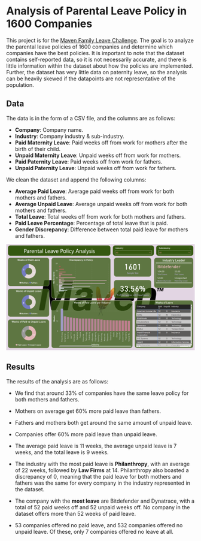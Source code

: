 # Analysis of Parental Leave Policy in 1600 Companies

This project is for the [Maven Family Leave Challenge](https://mavenanalytics.io/blog/maven-family-leave-challenge?utm_source=linkedin&utm_campaign=mavenfamilyleavechallenge_li_maven). The goal is to analyze the parental leave policies of 1600 companies and determine which companies have the best policies. It is important to note that the dataset contains self-reported data, so it is not necessarily accurate, and there is little information within the dataset about how the policies are implemented. Further, the dataset has very little data on paternity leave, so the analysis can be heavily skewed if the datapoints are not representative of the population.

## Data

The data is in the form of a CSV file, and the columns are as follows:

* **Company**: Company name.
* **Industry**: Company industry & sub-industry.
* **Paid Maternity Leave**: Paid weeks off from work for mothers after the birth of their child.
* **Unpaid Maternity Leave**: Unpaid weeks off from work for mothers.
* **Paid Paternity Leave**: Paid weeks off from work for fathers.
* **Unpaid Paternity Leave**: Unpaid weeks off from work for fathers.

We clean the dataset and append the following columns:

* **Average Paid Leave**: Average paid weeks off from work for both mothers and fathers.
* **Average Unpaid Leave**: Average unpaid weeks off from work for both mothers and fathers.
* **Total Leave**: Total weeks off from work for both mothers and fathers.
* **Paid Leave Percentage**: Percentage of total leave that is paid.
* **Gender Discrepancy**: Difference between total paid leave for mothers and fathers.

![Parental Leave Policy Dashboard](dashboard.png)

## Results

The results of the analysis are as follows:

* We find that around 33% of companies have the same leave policy for both mothers and fathers.

* Mothers on average get 60% more paid leave than fathers.

* Fathers and mothers both get around the same amount of unpaid leave.

* Companies offer 60% more paid leave than unpaid leave.

* The average paid leave is 11 weeks, the average unpaid leave is 7 weeks, and the total leave is 9 weeks.

* The industry with the most paid leave is **Philanthropy**, with an average of 22 weeks, followed by **Law Firms** at 14. Philanthropy also boasted a discrepancy of 0, meaning that the paid leave for both mothers and fathers was the same for every company in the industry represented in the dataset.

* The company with the **most leave** are Bitdefender and Dynatrace, with a total of 52 paid weeks off and 52 unpaid weeks off. No company in the dataset offers more than 52 weeks of paid leave.

* 53 companies offered no paid leave, and 532 companies offered no unpaid leave. Of these, only 7 companies offered no leave at all.
